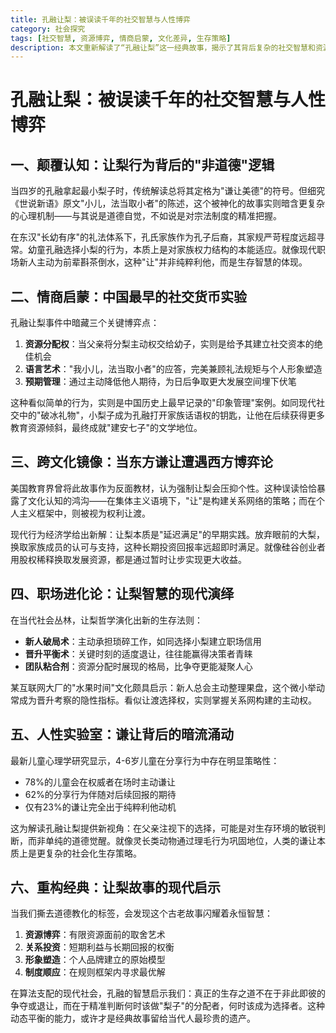 ```yaml
---
title: 孔融让梨：被误读千年的社交智慧与人性博弈
category: 社会探究
tags: [社交智慧, 资源博弈, 情商启蒙, 文化差异, 生存策略]
description: 本文重新解读了“孔融让梨”这一经典故事，揭示了其背后复杂的社交智慧和资源博弈策略。孔融选择小梨并非单纯出于谦让美德，而是对家族权力结构的适应及早期情商的展现。文章分析了让梨行为在资源分配、语言艺术和预期管理方面的微妙作用，并对比了东西方文化差异下的不同理解。现代职场中的应用进一步展示了通过适度退让建立信用、赢得支持的重要性。心理学研究指出儿童谦让行为中存在策略性，强调了谦让作为社会化生存策略的本质。最终，文章提出真正的生存之道在于掌握何时该分配资源、何时该争取利益的动态平衡能力。
---
```

# 孔融让梨：被误读千年的社交智慧与人性博弈  

## 一、颠覆认知：让梨行为背后的"非道德"逻辑  
当四岁的孔融拿起最小梨子时，传统解读总将其定格为"谦让美德"的符号。但细究《世说新语》原文"小儿，法当取小者"的陈述，这个被神化的故事实则暗含更复杂的心理机制——与其说是道德自觉，不如说是对宗法制度的精准把握。  

在东汉"长幼有序"的礼法体系下，孔氏家族作为孔子后裔，其家规严苛程度远超寻常。幼童孔融选择小梨的行为，本质上是对家族权力结构的本能适应。就像现代职场新人主动为前辈斟茶倒水，这种"让"并非纯粹利他，而是生存智慧的体现。  

## 二、情商启蒙：中国最早的社交货币实验  
孔融让梨事件中暗藏三个关键博弈点：  
1. **资源分配权**：当父亲将分梨主动权交给幼子，实则是给予其建立社交资本的绝佳机会  
2. **语言艺术**："我小儿，法当取小者"的应答，完美兼顾礼法规矩与个人形象塑造  
3. **预期管理**：通过主动降低他人期待，为日后争取更大发展空间埋下伏笔  

这种看似简单的行为，实则是中国历史上最早记录的"印象管理"案例。如同现代社交中的"破冰礼物"，小梨子成为孔融打开家族话语权的钥匙，让他在后续获得更多教育资源倾斜，最终成就"建安七子"的文学地位。  

## 三、跨文化镜像：当东方谦让遭遇西方博弈论  
美国教育界曾将此故事作为反面教材，认为强制让梨会压抑个性。这种误读恰恰暴露了文化认知的鸿沟——在集体主义语境下，"让"是构建关系网络的策略；而在个人主义框架中，则被视为权利让渡。  

现代行为经济学给出新解：让梨本质是"延迟满足"的早期实践。放弃眼前的大梨，换取家族成员的认可与支持，这种长期投资回报率远超即时满足。就像硅谷创业者用股权稀释换取发展资源，都是通过暂时让步实现更大收益。  

## 四、职场进化论：让梨智慧的现代演绎  
在当代社会丛林，让梨哲学演化出新的生存法则：  
- **新人破局术**：主动承担琐碎工作，如同选择小梨建立职场信用  
- **晋升平衡术**：关键时刻的适度退让，往往能赢得决策者青睐  
- **团队粘合剂**：资源分配时展现的格局，比争夺更能凝聚人心  

某互联网大厂的"水果时间"文化颇具启示：新人总会主动整理果盘，这个微小举动常成为晋升考察的隐性指标。看似让渡选择权，实则掌握关系网构建的主动权。  

## 五、人性实验室：谦让背后的暗流涌动  
最新儿童心理学研究显示，4-6岁儿童在分享行为中存在明显策略性：  
- 78%的儿童会在权威者在场时主动谦让  
- 62%的分享行为伴随对后续回报的期待  
- 仅有23%的谦让完全出于纯粹利他动机  

这为解读孔融让梨提供新视角：在父亲注视下的选择，可能是对生存环境的敏锐判断，而非单纯的道德觉醒。就像灵长类动物通过理毛行为巩固地位，人类的谦让本质上是更复杂的社会化生存策略。  

## 六、重构经典：让梨故事的现代启示  
当我们撕去道德教化的标签，会发现这个古老故事闪耀着永恒智慧：  
1. **资源博弈**：有限资源面前的取舍艺术  
2. **关系投资**：短期利益与长期回报的权衡  
3. **形象塑造**：个人品牌建立的原始模型  
4. **制度顺应**：在规则框架内寻求最优解  

在算法支配的现代社会，孔融的智慧启示我们：真正的生存之道不在于非此即彼的争夺或退让，而在于精准判断何时该做"梨子"的分配者，何时该成为选择者。这种动态平衡的能力，或许才是经典故事留给当代人最珍贵的遗产。